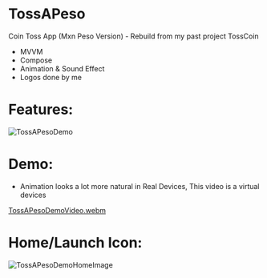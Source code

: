 # TossAPeso
Coin Toss App (Mxn Peso Version) - Rebuild from my past project TossCoin
 - MVVM
 - Compose
 - Animation & Sound Effect
 - Logos done by me

# Features:
![TossAPesoDemo](https://github.com/ianttta/TossAPeso/assets/135581442/16b94426-b9f8-4ec5-8101-1838f40c819b)

# Demo:
- Animation looks a lot more natural in Real Devices, This video is a virtual devices

[TossAPesoDemoVideo.webm](https://github.com/ianttta/TossAPeso/assets/135581442/7e22a54f-4f65-4507-9bea-0f30863ff1f2)

# Home/Launch Icon:
![TossAPesoDemoHomeImage](https://github.com/ianttta/TossAPeso/assets/135581442/66384270-72d7-45ff-98ac-6b7d21290443)
